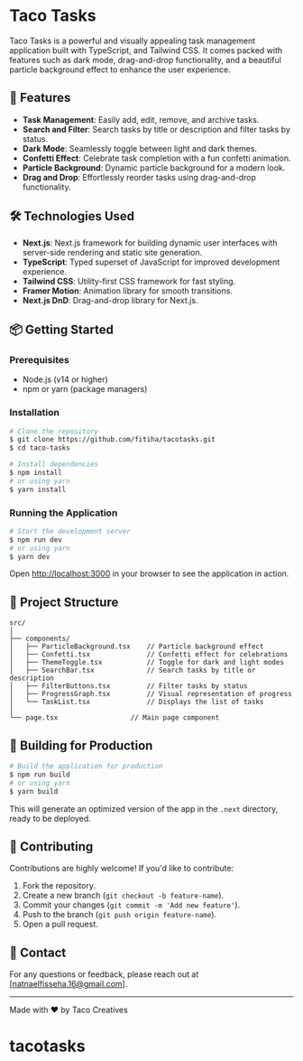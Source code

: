 # Taco Tasks

Taco Tasks is a powerful and visually appealing task management application built with TypeScript, and Tailwind CSS. It comes packed with features such as dark mode, drag-and-drop functionality, and a beautiful particle background effect to enhance the user experience.

## 🚀 Features

- **Task Management**: Easily add, edit, remove, and archive tasks.
- **Search and Filter**: Search tasks by title or description and filter tasks by status.
- **Dark Mode**: Seamlessly toggle between light and dark themes.
- **Confetti Effect**: Celebrate task completion with a fun confetti animation.
- **Particle Background**: Dynamic particle background for a modern look.
- **Drag and Drop**: Effortlessly reorder tasks using drag-and-drop functionality.

## 🛠️ Technologies Used

- **Next.js**: Next.js framework for building dynamic user interfaces with server-side rendering and static site generation.
- **TypeScript**: Typed superset of JavaScript for improved development experience.
- **Tailwind CSS**: Utility-first CSS framework for fast styling.
- **Framer Motion**: Animation library for smooth transitions.
- **Next.js DnD**: Drag-and-drop library for Next.js.

## 📦 Getting Started

### Prerequisites

- Node.js (v14 or higher)
- npm or yarn (package managers)

### Installation

```bash
# Clone the repository
$ git clone https://github.com/fitiha/tacotasks.git
$ cd taco-tasks

# Install dependencies
$ npm install
# or using yarn
$ yarn install
```

### Running the Application

```bash
# Start the development server
$ npm run dev
# or using yarn
$ yarn dev
```

Open [http://localhost:3000](http://localhost:3000) in your browser to see the application in action.

## 📂 Project Structure

```plaintext
src/
│
├── components/
│   ├── ParticleBackground.tsx    // Particle background effect
│   ├── Confetti.tsx              // Confetti effect for celebrations
│   ├── ThemeToggle.tsx           // Toggle for dark and light modes
│   ├── SearchBar.tsx             // Search tasks by title or description
│   ├── FilterButtons.tsx         // Filter tasks by status
│   ├── ProgressGraph.tsx         // Visual representation of progress
│   └── TaskList.tsx              // Displays the list of tasks
│
└── page.tsx                  // Main page component
```

## 🎨 Building for Production

```bash
# Build the application for production
$ npm run build
# or using yarn
$ yarn build
```

This will generate an optimized version of the app in the `.next` directory, ready to be deployed.

## 🤝 Contributing

Contributions are highly welcome! If you'd like to contribute:
1. Fork the repository.
2. Create a new branch (`git checkout -b feature-name`).
3. Commit your changes (`git commit -m 'Add new feature'`).
4. Push to the branch (`git push origin feature-name`).
5. Open a pull request.

## 📧 Contact

For any questions or feedback, please reach out at [natnaelfisseha.16@gmail.com].

---

Made with ❤️ by Taco Creatives
# tacotasks

